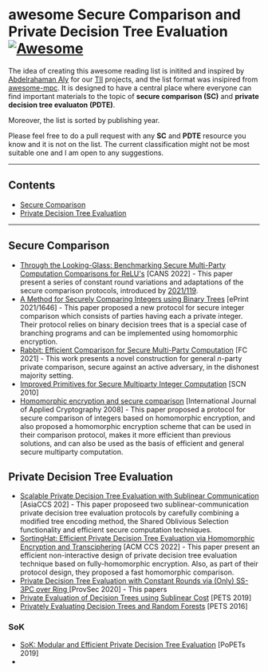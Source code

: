 # awesome Secure Comparison and Private Decision Tree Evaluation [![Awesome](https://cdn.rawgit.com/sindresorhus/awesome/d7305f38d29fed78fa85652e3a63e154dd8e8829/media/badge.svg)](https://github.com/sindresorhus/awesome)

The idea of creating this awesome reading list is initited and inspired by [Abdelrahaman Aly](https://scholar.google.es/citations?user=FDfDueMAAAAJ&hl=en) for our [TII](https://www.tii.ae/) projects, and the list format was insipired from [awesome-mpc](https://github.com/rdragos/awesome-mpc). It is designed to have a central place where everyone can find important materials to the topic of **secure comparison (SC)** and **private decision tree evaluaton (PDTE)**.

Moreover, the list is sorted by publishing year.

Please feel free to do a pull request with any **SC** and **PDTE** resource you know and it is not on the list. The current classification might not be most suitable one and I am open to any suggestions.

---

## Contents

- [Secure Comparison](#secure-comparison)
- [Private Decision Tree Evaluation](#private-decision-tree-evaluation)

---


## Secure Comparison

- [Through the Looking-Glass: Benchmarking Secure Multi-Party Computation Comparisons for ReLU's](https://eprint.iacr.org/2022/202) [CANS 2022] - This paper present a series of constant round variations and adaptations of the secure comparison protocols, introduced by [2021/119](https://eprint.iacr.org/2021/119).
- [A Method for Securely Comparing Integers using Binary Trees](https://eprint.iacr.org/2021/1646) [ePrint 2021/1646] - This paper proposed a new protocol for secure integer comparison which consists of parties having each a private integer. Their protocol relies on binary decision trees that is a special case of branching programs and can be implemented using homomorphic encryption.
- [Rabbit: Efficient Comparison for Secure Multi-Party Computation](https://eprint.iacr.org/2021/119) [FC 2021] - This work presents a novel construction for general *n*-party private comparison, secure against an active adversary, in the dishonest majority setting. 
- [Improved Primitives for Secure Multiparty Integer Computation](https://link.springer.com/chapter/10.1007/978-3-642-15317-4_13) [SCN 2010]
- [Homomorphic encryption and secure comparison](https://dl.acm.org/doi/10.1504/IJACT.2008.017048) [International Journal of Applied Cryptography 2008] - This paper proposed a protocol for secure comparison of integers based on homomorphic encryption, and also proposed a homomorphic encryption scheme that can be used in their comparison protocol, makes it more efficient than previous solutions, and can also be used as the basis of efficient and general secure multiparty computation.


## Private Decision Tree Evaluation

- [Scalable Private Decision Tree Evaluation with Sublinear Communication](https://dl.acm.org/doi/10.1145/3488932.3517413) [AsiaCCS 202] - This paper  proposeed two sublinear-communication private decision tree evaluation protocols by carefully combining a modified tree encoding method, the Shared Oblivious Selection functionality and efficient secure computation techniques.
- [SortingHat: Efficient Private Decision Tree Evaluation via Homomorphic Encryption and Transciphering](https://eprint.iacr.org/2022/757) [ACM CCS 2022] - This paper present an efficient non-interactive design of private decision tree evaluation technique based on fully-homomorphic encryption. Also, as part of their protocol design, they proposed a fast homomorphic comparison.
- [Private Decision Tree Evaluation with Constant Rounds via (Only) SS-3PC over Ring
](https://dl.acm.org/doi/abs/10.1007/978-3-030-62576-4_15) [ProvSec 2020] - This papers 
- [Private Evaluation of Decision Trees using Sublinear Cost](https://petsymposium.org/popets/2019/popets-2019-0015.php) [PETS 2019]
- [Privately Evaluating Decision Trees and Random Forests](https://eprint.iacr.org/2015/386) [PETS 2016]

### SoK
- [SoK: Modular and Efficient Private Decision Tree Evaluation](https://eprint.iacr.org/2018/1099) [PoPETs 2019]
- 
